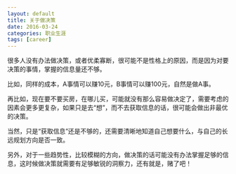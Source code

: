 ```yaml
---
layout: default
title: 关于做决策
date: 2016-03-24
categories: 职业生涯
tags: [career]
---
```

很多人没有办法做决策，或者优柔寡断，很可能不是性格上的原因，而是因为对要决策的事情，掌握的信息量还不够。

比如，同样的成本，A事情可以赚10元，B事情可以赚100元，自然是做A事。

再比如，现在要不要买房，在哪儿买，可能就没有那么容易做决定了，需要考虑的因素会更多更复杂，如果只是去“想”，而不去获取信息的话，很可能会做出非最优的决策。

当然，只是“获取信息”还是不够的，还需要清晰地知道自己想要什么，与自己的长远规划方向是否一致。

另外，对于一些趋势性，比较模糊的方向，做决策的话可能没有办法掌握足够的信息，这时候做决策就需要有足够敏锐的洞察力，还有就是，赌了吧！
